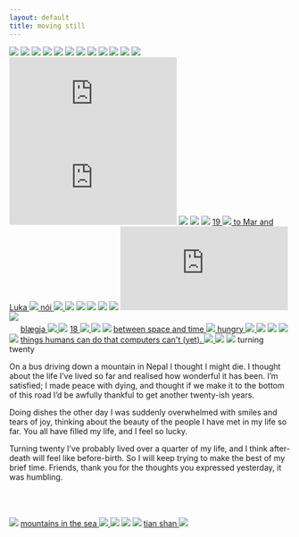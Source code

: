 ```yaml
---
layout: default
title: moving still
---
```


<img src="img/Photo0612.jpg" id = "01.5.25">

<img src="img/Photo0866.jpg" id = "10.6.23">

<img src="img/Photo1074.jpg" id = "24.8.23">

<img src="img/Photo0796.jpg" id = "28.5.23">

<img src="img/Photo0654.jpg" id = "16.4.23">

<img src="img/Photo0177.jpg" id = "10.9.23">

<img src="img/Photo1107.jpg" id = "10.9.23">

<img src="img/Photo0984.jpg" id = "8.7.23">

<img src="img/Photo0826.jpg" id = "1.6.23">

<img src="img/Photo0201.jpg" id = "25.2.23">

<img src="img/zee.jpg" id = "27.8.19 by a stranger">

<img src="img/light.gif" id = "24.4.22">

<iframe src="https://player.vimeo.com/video/650107355" frameborder="0" allow="accelerometer; autoplay; encrypted-media; gyroscope; picture-in-picture" id = "23.2.18 roti machine" allowfullscreen ></iframe>
			
<iframe src="https://player.vimeo.com/video/515758881" frameborder="0" allow="accelerometer; autoplay; encrypted-media; gyroscope; picture-in-picture" id = "23.6.10 jellyfish" allowfullscreen></iframe>

<img src="img/IMG_1497.jpeg" id = "10.9.21">

<img src="img/stitch3.jpg" style = "padding-bottom: 0px;" id = "26.10.19 vall de núria">
<img src="img/stitch4.jpg">

<a href="/19.html">
19
<img src="img/japan_nineteen/gif.gif" style = "padding-top: 0px;"/>
</a>

<a href="/marandluka.html">
to Mar and Luka 
<img src="img/dolomiti/DSC00263.jpg" style = "padding-top: 0px;">
</a>

<a href="/nói.html">
nói
<img src="img/nói/000216630008-1.jpg" style = "padding-top: 0px;"/>
</a>

<img src="img/biscarrosse_crop.jpg" id = "8.10.20 biscarrosse">

<img src="img/DSC09610.jpg" style = "padding-bottom:0px;" id = "18.6.20 camping in jæren">
<img src="img/DSC09633.jpg">

<img src="img/61410006-3.jpg" style = "padding-bottom:0px;" id = "X.10.16 Yehya climbs EE and Chris looks on">
<img src="img/61410003-3.jpg">

<iframe src="https://player.vimeo.com/video/443349777" frameborder="0" allow="accelerometer; autoplay; encrypted-media; gyroscope; picture-in-picture" allowfullscreen></iframe>			

<img src="img/fish1_lo.jpg" style = "padding-bottom: 20px;">
	
<a href="/blægja.html">
blægja
<img src="img/blægja/61430007.jpg" style = "padding-top: 0px;"/>
</a>

<img src="img/kyotobakery.gif" id = "7.8.19 Kyoto bakery">

<a href="/18.html">
18
<img src="img/camaret/000430590018.jpg" style = "padding-top: 0px;"/>
</a>

<img src="img/nepal/000215400031.jpg" id = "X.10.17">

<img src="img/DSC08951.jpg" id = "27.10.19 Mar in the mountains">

<a href="/betweenspaceandtime.html">
between space and time
<img src="img/nepal/000215400009.jpg" style = "padding-top: 0px;"/>
</a>

<a href="/hungry.html">
hungry
<img src="img/hungry/000216630016.jpg" style = "padding-top: 0px;"/>
</a>

<img src="img/DSC05525.jpg" id = "14.7.19 Katrine">

<img src="img/DSC1367.jpg" id = "29.7.19 by prashant">

<img src="img/DSC05207.jpg" id = "15.6.19 Leif">

<img src="img/DSC02678.jpg" id = "6.5.19 Mai, I am glad you were born.">
		
<a href="/thingshumanscando.html">
things humans can do that computers can't (yet).
<img src="img/hi/DSC04673.jpg" style = "padding-top: 0px;"/>
</a>

<img src="img/DSC03545.jpg" id = "9.11.18 Endlos">

<img src="img/cropped4.jpg">
turning twenty

On a bus driving down a mountain in Nepal I thought I might die. I thought about the life I’ve lived so far and realised how wonderful it has been. I’m satisfied; I made peace with dying, and thought if we make it to the bottom of this road I’d be awfully thankful to get another twenty-ish years.

Doing dishes the other day I was suddenly overwhelmed with smiles and tears of joy, thinking about the beauty of the people I have met in my life so far. You all have filled my life, and I feel so lucky.

<p style = "padding-bottom: 50px;">Turning twenty I’ve probably lived over a quarter of my life, and I think after-death will feel like before-birth. So I will keep trying to make the best of my brief time. Friends, thank you for the thoughts you expressed yesterday, it was humbling.</p>

<img src="img/000465410025.jpg" id = "X.3.18 Last spring in Bir">

<a href="/mountainsinthesea.html">
mountains in the sea
<img src="img/lofoten/DSC02177.jpg" style = "padding-top: 0px;"/>
</a>

<img src="img/DSC02851.jpg" id = "21.9.18">

<img src="img/DSC04092.jpg" id = "26.1.19 Mum and Joey, Saturday morning, car is stuck">

<img src="img/DSC03965.jpg" id = "1.1.19">

<a href="/tianshan.html">
tian shan
<img src="img/kyrgyzstan/IMG_9777.jpg" style = "padding-top: 0px;"/>
</a>
